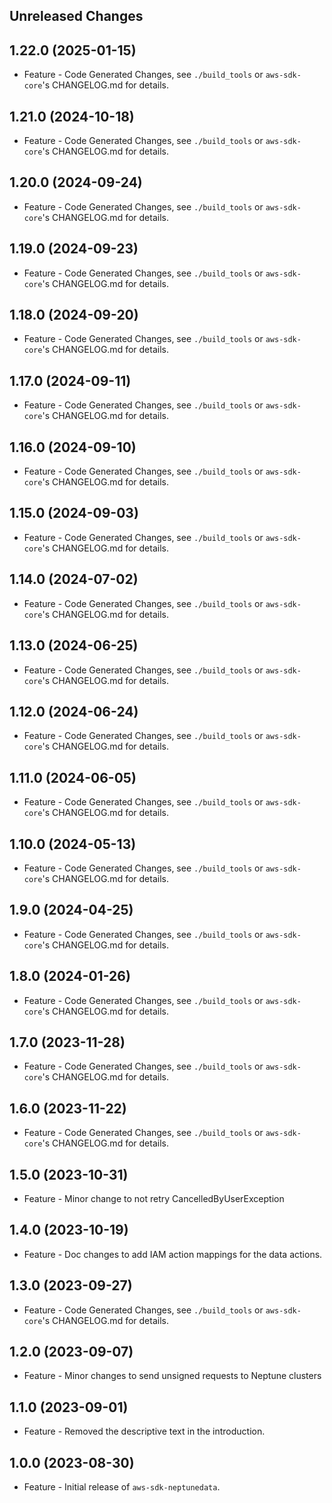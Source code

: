 Unreleased Changes
------------------

1.22.0 (2025-01-15)
------------------

* Feature - Code Generated Changes, see `./build_tools` or `aws-sdk-core`'s CHANGELOG.md for details.

1.21.0 (2024-10-18)
------------------

* Feature - Code Generated Changes, see `./build_tools` or `aws-sdk-core`'s CHANGELOG.md for details.

1.20.0 (2024-09-24)
------------------

* Feature - Code Generated Changes, see `./build_tools` or `aws-sdk-core`'s CHANGELOG.md for details.

1.19.0 (2024-09-23)
------------------

* Feature - Code Generated Changes, see `./build_tools` or `aws-sdk-core`'s CHANGELOG.md for details.

1.18.0 (2024-09-20)
------------------

* Feature - Code Generated Changes, see `./build_tools` or `aws-sdk-core`'s CHANGELOG.md for details.

1.17.0 (2024-09-11)
------------------

* Feature - Code Generated Changes, see `./build_tools` or `aws-sdk-core`'s CHANGELOG.md for details.

1.16.0 (2024-09-10)
------------------

* Feature - Code Generated Changes, see `./build_tools` or `aws-sdk-core`'s CHANGELOG.md for details.

1.15.0 (2024-09-03)
------------------

* Feature - Code Generated Changes, see `./build_tools` or `aws-sdk-core`'s CHANGELOG.md for details.

1.14.0 (2024-07-02)
------------------

* Feature - Code Generated Changes, see `./build_tools` or `aws-sdk-core`'s CHANGELOG.md for details.

1.13.0 (2024-06-25)
------------------

* Feature - Code Generated Changes, see `./build_tools` or `aws-sdk-core`'s CHANGELOG.md for details.

1.12.0 (2024-06-24)
------------------

* Feature - Code Generated Changes, see `./build_tools` or `aws-sdk-core`'s CHANGELOG.md for details.

1.11.0 (2024-06-05)
------------------

* Feature - Code Generated Changes, see `./build_tools` or `aws-sdk-core`'s CHANGELOG.md for details.

1.10.0 (2024-05-13)
------------------

* Feature - Code Generated Changes, see `./build_tools` or `aws-sdk-core`'s CHANGELOG.md for details.

1.9.0 (2024-04-25)
------------------

* Feature - Code Generated Changes, see `./build_tools` or `aws-sdk-core`'s CHANGELOG.md for details.

1.8.0 (2024-01-26)
------------------

* Feature - Code Generated Changes, see `./build_tools` or `aws-sdk-core`'s CHANGELOG.md for details.

1.7.0 (2023-11-28)
------------------

* Feature - Code Generated Changes, see `./build_tools` or `aws-sdk-core`'s CHANGELOG.md for details.

1.6.0 (2023-11-22)
------------------

* Feature - Code Generated Changes, see `./build_tools` or `aws-sdk-core`'s CHANGELOG.md for details.

1.5.0 (2023-10-31)
------------------

* Feature - Minor change to not retry CancelledByUserException

1.4.0 (2023-10-19)
------------------

* Feature - Doc changes to add IAM action mappings for the data actions.

1.3.0 (2023-09-27)
------------------

* Feature - Code Generated Changes, see `./build_tools` or `aws-sdk-core`'s CHANGELOG.md for details.

1.2.0 (2023-09-07)
------------------

* Feature - Minor changes to send unsigned requests to Neptune clusters

1.1.0 (2023-09-01)
------------------

* Feature - Removed the descriptive text in the introduction.

1.0.0 (2023-08-30)
------------------

* Feature - Initial release of `aws-sdk-neptunedata`.

